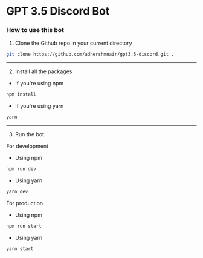 # GPT 3.5 Discord Bot

### How to use this bot

1. Clone the Github repo in your current directory

```bash
git clone https://github.com/adhershmnair/gpt3.5-discord.git .
```

---

2. Install all the packages

- If you're using npm

```bash
npm install
```

- If you're using yarn

```bash
yarn
```

---

3. Run the bot

For development

- Using npm

```bash
npm run dev
```

- Using yarn

```bash
yarn dev
```

For production

- Using npm

```bash
npm run start
```

- Using yarn

```bash
yarn start
```
